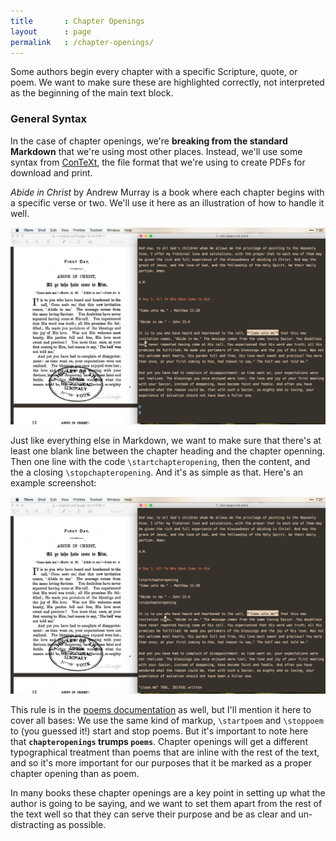 ```yaml
---
title       : Chapter Openings
layout      : page
permalink   : /chapter-openings/
---
```

Some authors begin every chapter with a specific Scripture, quote, or poem. We want to make sure these are highlighted correctly, not interpreted as the beginning of the main text block.

### General Syntax

In the case of chapter openings, we're **breaking from the standard Markdown** that we're using most other places. Instead, we'll use some syntax from [ConTeXt](http://wiki.contextgarden.net/Main_Page), the file format that we're using to create PDFs for download and print. 

*Abide in Christ* by Andrew Murray is a book where each chapter begins with a specific verse or two. We'll use it here as an illustration of how to handle it well.

![](/assets/img/chapter-openings-1.png) 

Just like everything else in Markdown, we want to make sure that there's at least one blank line between the chapter heading and the chapter openning. Then one line with the code `\startchapteropening`, then the content, and the a closing `\stopchapteropening`. And it's as simple as that. Here's an example screenshot: 

![](/assets/img/chapter-openings-2.png) 

This rule is in the [poems documentation](/poems/) as well, but I'll mention it here to cover all bases: We use the same kind of markup, `\startpoem` and `\stoppoem` to (you guessed it!) start and stop poems. But it's important to note here that **`chapteropenings` trumps `poems`**. Chapter openings will get a different typographical treatment than poems that are inline with the rest of the text, and so it's more important for our purposes that it be marked as a proper chapter opening than as poem.

In many books these chapter openings are a key point in setting up what the author is going to be saying, and we want to set them apart from the rest of the text well so that they can serve their purpose and be as clear and un-distracting as possible.  
